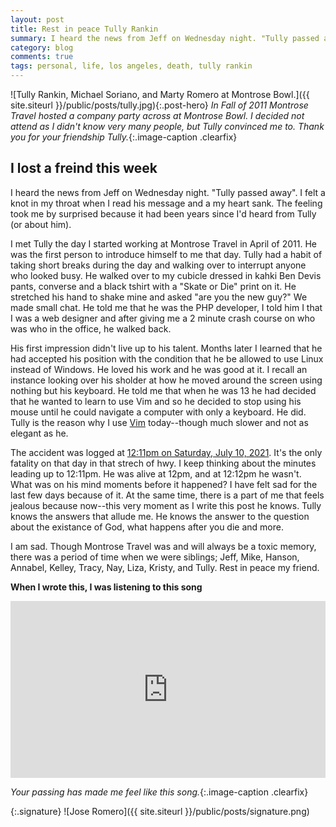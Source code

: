 ```yaml
---
layout: post
title: Rest in peace Tully Rankin
summary: I heard the news from Jeff on Wednesday night. "Tully passed away". I felt a knot in my throat when I read his message and a my heart sank. The feeling took me by surprised because it had been years since I'd heard from Tully (or about him).
category: blog
comments: true
tags: personal, life, los angeles, death, tully rankin
---
```


![Tully Rankin, Michael Soriano, and Marty Romero at Montrose Bowl.]({{ site.siteurl }}/public/posts/tully.jpg){:.post-hero}
*In Fall of 2011 Montrose Travel hosted a company party across at Montrose Bowl. I decided not attend as I didn't know very many people, but Tully convinced me to. Thank you for your friendship Tully.*{:.image-caption .clearfix}

## I lost a freind this week
I heard the news from Jeff on Wednesday night. "Tully passed away". I felt a knot in my throat when I read his message and a my heart sank. The feeling took me by surprised because it had been years since I'd heard from Tully (or about him).

I met Tully the day I started working at Montrose Travel in April of 2011. He was the first person to introduce himself to me that day. Tully had a habit of taking short breaks during the day and walking over to interrupt anyone who looked busy. He walked over to my cubicle dressed in kahki Ben Devis pants, converse and a black tshirt with a "Skate or Die" print on it. He stretched his hand to shake mine and asked "are you the new guy?" We made small chat. He told me that he was the PHP developer, I told him I that I was a web designer and after giving me a 2 minute crash course on who was who in the office, he walked back. 

His first impression didn't live up to his talent. Months later I learned that he had accepted his position with the condition that he be allowed to use Linux instead of Windows. He loved his work and he was good at it. I recall an instance looking over his sholder at how he moved around the screen using nothing but his keyboard. He told me that when he was 13 he had decided that he wanted to learn to use Vim and so he decided to stop using his mouse until he could navigate a computer with only a keyboard. He did. Tully is the reason why I use [Vim](https://www.vim.org/) today--though much slower and not as elegant as he. 

The accident was logged at [12:11pm on Saturday, July 10, 2021](http://www.wildcad.net/WCCA-ANFinctype11.htm). It's the only fatality on that day in that strech of hwy. I keep thinking about the minutes leading up to 12:11pm. He was alive at 12pm, and at 12:12pm he wasn't. What was on his mind moments before it happened? I have felt sad for the last few days because of it. At the same time, there is a part of me that feels jealous because now--this very moment as I write this post he knows. Tully knows the answers that allude me. He knows the answer to the question about the existance of God, what happens after you die and more. 

I am sad. Though Montrose Travel was and will always be a toxic memory, there was a period of time when we were siblings; Jeff, Mike, Hanson, Annabel, Kelley, Tracy, Nay, Liza, Kristy, and Tully. Rest in peace my friend.



**When I wrote this, I was listening to this song**
 <style>.embed-container { position: relative; padding-bottom: 56.25%; height: 0; overflow: hidden; max-width: 100%; } .embed-container iframe, .embed-container object, .embed-container embed { position: absolute; top: 0; left: 0; width: 100%; height: 100%; }</style>
<div class='embed-container'><iframe src='https://www.youtube.com/embed/KrT9bUOf7xI?rel=0&amp;t=20s&amp;showinfo=0' frameborder='0' allowfullscreen></iframe></div>

*Your passing has made me feel like this song.*{:.image-caption .clearfix}

{:.signature}
![Jose Romero]({{ site.siteurl }}/public/posts/signature.png)
